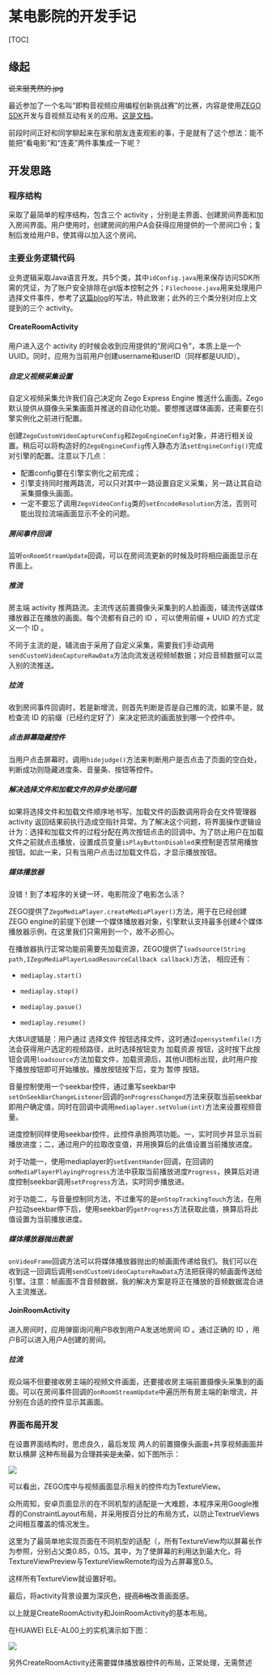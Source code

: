 # 某电影院的开发手记

[TOC]

## 缘起

~~说来挺秃然的.jpg~~

最近参加了一个名叫“即构音视频应用编程创新挑战赛”的比赛，内容是使用[ZEGO SDK](https://zego.im)开发与音视频互动有关的应用。[这是文档](https://doc-zh.zego.im/zh/215.html)。

前段时间正好和同学聊起来在家和朋友连麦观影的事，于是就有了这个想法：能不能把“看电影”和“连麦”两件事集成一下呢？

## 开发思路

### 程序结构

采取了最简单的程序结构，包含三个 activity ，分别是主界面、创建房间界面和加入房间界面。用户使用时，创建房间的用户A会获得应用提供的一个房间口令；复制后发给用户B，使其得以加入这个房间。

### 主要业务逻辑代码

业务逻辑采取Java语言开发。共5个类，其中`idConfig.java`用来保存访问SDK所需的凭证，为了账户安全排除在git版本控制之外；`Filechoose.java`用来处理用户选择文件事件，参考了[这篇blog](https://blog.csdn.net/tracydragonlxy/article/details/103509238)的写法，特此致谢；此外的三个类分别对应上文提到的三个 activity。

#### CreateRoomActivity

用户进入这个 activity 的时候会收到应用提供的“房间口令”，本质上是一个UUID。同时，应用为当前用户创建username和userID（同样都是UUID）。

##### 自定义视频采集设置

自定义视频采集允许我们自己决定向 Zego Express Engine 推送什么画面。Zego 默认提供从摄像头采集画面并推送的自动化功能。要想推送媒体画面，还需要在引擎实例化之前进行配置。

创建`ZegoCustomVideoCaptureConfig`和`ZegoEngineConfig`对象，并进行相关设置。稍后可以将构造好的`ZegoEngineConfig`传入静态方法`setEngineConfig()`完成对引擎的配置。注意以下几点：

- 配置config要在引擎实例化之前完成；
- 引擎支持同时推两路流，可以只对其中一路设置自定义采集，另一路让其自动采集摄像头画面。
- 一定不要忘了调用`ZegoVideoConfig`类的`setEncodeResolution`方法，否则可能出现拉流端画面显示不全的问题。

##### 房间事件回调

监听`onRoomStreamUpdate`回调，可以在房间流更新的时候及时将相应画面显示在界面上。

##### 推流

房主端 activity 推两路流。主流传送前置摄像头采集到的人脸画面，辅流传送媒体播放器正在播放的画面。每个流都有自己的 ID ，可以使用前缀 + UUID 的方式定义一个 ID 。

不同于主流的是，辅流由于采用了自定义采集，需要我们手动调用`sendCustomVideoCaptureRawData`方法向流发送视频帧数据；对应音频数据可以混入别的流推送。

##### 拉流

收到房间事件回调时，若是新增流，则首先判断是否是自己推的流，如果不是，就检查流 ID 的前缀（已经约定好了）来决定把流的画面放到哪一个控件中。

##### 点击屏幕隐藏控件

当用户点击屏幕时，调用`hidejudge()`方法来判断用户是否点击了页面的空白处，判断成功则隐藏进度条、音量条、按钮等控件。

##### 解决选择文件和加载文件的异步处理问题

如果将选择文件和加载文件顺序地书写，加载文件的函数调用将会在文件管理器 activity 返回结果前执行造成空指针异常。为了解决这个问题，将界面操作逻辑设计为：选择和加载文件的过程分配在两次按钮点击的回调中。为了防止用户在加载文件之前就点击播放，设置成员变量`isPlayButtonDisabled`来控制是否禁用播放按钮。如此一来，只有当用户点击过加载文件后，才显示播放按钮。

##### 媒体播放器

没错！到了本程序的关键一环，电影院没了电影怎么活？

ZEGO提供了`ZegoMediaPlayer.createMediaPlayer()`方法，用于在已经创建ZEGO engine的前提下创建一个媒体播放器对象，引擎默认支持最多创建4个媒体播放器示例，在这里我们只需用到一个，故不必担心。

在播放器执行正常功能前需要先加载资源，ZEGO提供了`loadsource(String path,IZegoMediaPlayerLoadResourceCallback callback)`方法，
相应还有：

- `mediaplay.start()`

- `mediaplay.stop()`

- `mediaplay.pasue()`

- `mediaplay.resume()`

大体UI逻辑是：用户通过 选择文件 按钮选择文件，这时通过`opensystemfile()`方法会获得用户选定的视频路径，此时选择按钮变为 加载资源 按钮，这时按下此按钮会调用`loadsource`方法加载文件，加载资源后，其他UI图标出现，此时用户按下播放按钮即可开始播放。播放按钮按下后，变为 暂停 按钮。

音量控制使用一个seekbar控件，通过重写seekbar中`setOnSeekBarChangeListener`回调的`onProgressChanged`方法来获取当前seekbar即用户确定值，同时在回调中调用`mediaplayer.setVolum(int)`方法来设置视频音量。

进度控制同样使用seekbar控件，此控件承担两项功能。一，实时同步并显示当前播放进度；二，通过用户的拉取改变值，并用换算后的此值设置当前播放进度。

对于功能一，使用mediaplayer的`setEventHander`回调，在回调的`onMediaPlayerPlayingProgress`方法中获取当前播放进度`Progress`，换算后对进度控制seekbar调用`setProgress`方法，实时同步播放进。

对于功能二，与音量控制同方法，不过重写的是`onStopTrackingTouch`方法，在用户拉动seekbar停下后，使用seekbar的`getProgress`方法获取此值，换算后将此值设置为当前播放进度。

##### 媒体播放器抛出数据

`onVideoFrame`回调方法可以将媒体播放器抛出的帧画面传递给我们。我们可以在收到这一回调后调用`sendCustomVideoCaptureRawData`方法把获得的帧画面传送给引擎。注意：帧画面不含音频数据，我的解决方案是将正在播放的音频数据混合进入主流推送。

#### JoinRoomActivity

进入房间时，应用弹窗询问用户B收到用户A发送地房间 ID 。通过正确的 ID ，用户B可以进入用户A创建的房间。

##### 拉流

观众端不但要接收房主端的视频文件画面，还要接收房主端前置摄像头采集到的画面。可以在房间事件回调的`onRoomStreamUpdate`中遍历所有房主端的新增流，并分别在合适的控件显示其画面。

### 界面布局开发

在设置界面结构时，思虑良久，最后发现 两人的前置摄像头画面+共享视频画面并默认横屏 这种布局最为合理~~其实是太菜~~，如下图所示：

![](../pics/1.png)

可以看出，ZEGO库中与视频画面显示相关的控件均为TextureView。

众所周知，安卓页面显示的在不同机型的适配是一大难题，本程序采用Google推荐的ConstraintLayout布局，并采用按百分比的布局方式，以防止TextrueViews之间相互覆盖的情况发生。

这里为了最简单地实现页面在不同机型的适配（，所有TextureView均以屏幕长作为参照，分别占父类0.85，0.15。其中，为了使屏幕的利用达到最大化，将TextureViewPreview与TextureViewRemote均设为占屏幕宽0.5。

这样所有TextureView就设置好啦。

最后，将activity背景设置为深灰色，~~提高B格~~改善画面感。

以上就是CreateRoomActivity和JoinRoomActivity的基本布局。

在HUAWEI ELE-AL00上的实机演示如下图：

![](../pics/2.jpg)

另外CreateRoomActivity还需要媒体播放器控件的布局，正常处理，无需赘述